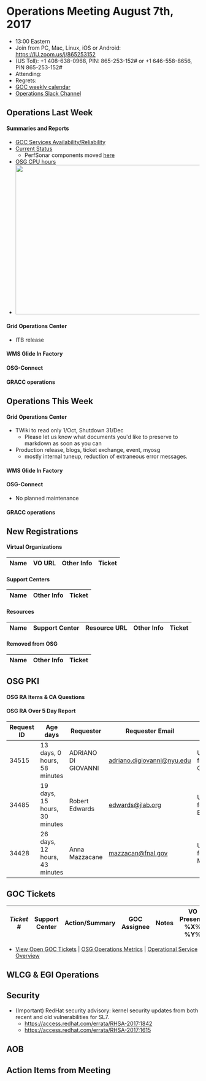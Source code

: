 # Operations Meeting August 7th, 2017
   * 13:00 Eastern 
   * Join from PC, Mac, Linux, iOS or Android: https://IU.zoom.us/j/865253152
   * (US Toll): +1 408-638-0968, PIN: 865-253-152# or +1 646-558-8656, PIN 865-253-152#
   * Attending:
   * Regrets: 
   * [GOC weekly calendar](http://www.google.com/calendar/embed?src=c1htpcfoe6btrtc7n3uddg8mvs%40group.calendar.google.com&ctz=America/New_York)
   * [Operations Slack Channel](https://opensciencegrid.slack.com/messages/C5GAYBGA0/)

   
## Operations Last Week
#### Summaries and Reports
   * [GOC Services Availability/Reliability](http://tinyurl.com/pre26vw)
   * [Current Status](http://monitor.grid.iu.edu/availability/production.html)
      * PerfSonar components moved [here](http://monitor.grid.iu.edu/availability/perfsonar.html)
   * [OSG CPU hours](http://tinyurl.com/mf96b88)
   * <img src="http://steige.grid.iu.edu/steige/07Aug2017.osg-flock.png" width='630' height='390'  /><br>

#### Grid Operations Center
   * ITB release
   
#### WMS Glide In Factory

#### OSG-Connect

#### GRACC operations

## Operations This Week
  
#### Grid Operations Center
   * TWiki to read only 1/Oct, Shutdown 31/Dec
      * Please let us know what documents you'd like to preserve to markdown as soon as you can
   * Production release, blogs, ticket exchange, event, myosg
      * mostly internal tuneup, reduction of extraneous error messages.
      
#### WMS Glide In Factory

#### OSG-Connect
   * No planned maintenance
   
#### GRACC operations

## New Registrations

#### Virtual Organizations
| Name | VO URL | Other Info | Ticket |
| ---- | ------ | ---------- | ------ |

#### Support Centers
| Name | Other Info | Ticket |
| ---- | ---------- | ------ |

#### Resources
| Name | Support Center | Resource URL | Other Info | Ticket |
| ---- | -------------- | ------------ | ---------- | ------ |

#### Removed from OSG
| Name | Other Info | Ticket |
| ---- | ---------- | ------ |

## OSG PKI

#### OSG RA Items & CA Questions

#### OSG RA Over 5 Day Report
|Request ID	|Age days	|Requester	|Requester Email		|Request |
| --------- | ------- | --------- | ----------------- | ------ |
| 34515 | 13 days, 0 hours, 58 minutes | ADRIANO DI GIOVANNI |adriano.digiovanni@nyu.edu |User Certificate Request for ADRIANO DI GIOVANNI(VO:XENON) |
| 34485 | 19 days, 15 hours, 30 minutes | Robert Edwards | edwards@jlab.org | User Certificate Request for Robert Edwards(VO:Gluex) |
| 34428 | 26 days, 12 hours, 43 minutes | Anna Mazzacane | mazzacan@fnal.gov | User Certificate Request for Anna Mazzacane(VO:Fermilab) |

## GOC Tickets

| *Ticket #* | Support Center | Action/Summary | GOC Assignee | Notes | VO Present? %X% %Y%|
| ---------- | -------------- | -------------- | ------------ | ----- | ------------------ |

   * [View Open GOC Tickets](https://ticket.grid.iu.edu/goc/list/open) | [OSG Operations Metrics](https://twiki.grid.iu.edu/bin/view/Operations/TicketReports) | [Operational Service Overview](http://myosg.grid.iu.edu/miscstatus?count_sg_1&count_active=on&count_enabled=on&datasource=status)


## WLCG & EGI Operations

## Security
   * (Important) RedHat security advisory: kernel security updates from both recent and old vulnerabilities for SL7.
      * https://access.redhat.com/errata/RHSA-2017:1842
      * https://access.redhat.com/errata/RHSA-2017:1615

## AOB
   
## Action Items from Meeting
